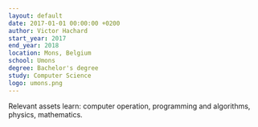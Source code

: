 ```yaml
---
layout: default
date: 2017-01-01 00:00:00 +0200
author: Victor Hachard
start_year: 2017
end_year: 2018
location: Mons, Belgium
school: Umons
degree: Bachelor's degree
study: Computer Science
logo: umons.png
---
```


Relevant assets learn: computer operation, programming and algorithms, physics, mathematics.
